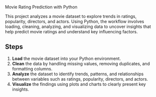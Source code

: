  Movie Rating Prediction with Python

This project analyzes a movie dataset to explore trends in ratings, popularity, directors, and actors. Using Python, the workflow involves loading, cleaning, analyzing, and visualizing data to uncover insights that help predict movie ratings and understand key influencing factors.

## Steps

1. **Load** the movie dataset into your Python environment.
2. **Clean** the data by handling missing values, removing duplicates, and formatting columns.
3. **Analyze** the dataset to identify trends, patterns, and relationships between variables such as ratings, popularity, directors, and actors.
4. **Visualize** the findings using plots and charts to clearly present key insights.
